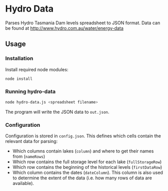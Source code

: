 # Hydro Data
Parses Hydro Tasmania Dam levels spreadsheet to JSON format. Data can be
found at <http://www.hydro.com.au/water/energy-data>

## Usage
### Installation
Install required node modules:
```bash
node install
```
### Running hydro-data
```bash
node hydro-data.js <spreadsheet filename>
```
The program will write the JSON data to `out.json`.
### Configuration
Configuration is stored in `config.json`. This defines which cells contain the relevant data for parsing:
* Which columns contain lakes (`column`) and where to get their names from (`nameRows`)
* Which row contains the full storage level for each lake (`fullStorageRow`)
* Which row contains the beginning of the historical levels (`firstDataRow`)
* Which column contains the dates (`dateColumn`). This column is also used to determine the extent of the data (i.e. how many rows of data are available).
